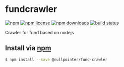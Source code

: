 # fundcrawler
[![npm](https://img.shields.io/npm/v/fundcrawler.svg?style=flat-square)](https://npmjs.com/package/fundcrawler)
[![npm license](https://img.shields.io/npm/l/fundcrawler.svg?style=flat-square)](https://npmjs.com/package/fundcrawler)
[![npm downloads](https://img.shields.io/npm/dm/fundcrawler.svg?style=flat-square)](https://npmjs.com/package/fundcrawler)
[![build status](https://img.shields.io/travis//fundcrawler/master.svg?style=flat-square)](https://travis-ci.org//fundcrawler)

Crawler for fund based on nodejs

## Install via [npm](https://npmjs.com)

```sh
$ npm install --save @nullpointer/fund-crawler
```
